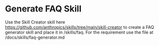 # Generate FAQ Skill

Use the Skill Creator skill here https://github.com/anthropics/skills/tree/main/skill-creator to create a FAQ 
generator skill and place it in /skills/faq.  For the requirement use the file at
 /docs/skills/faq-generator.md